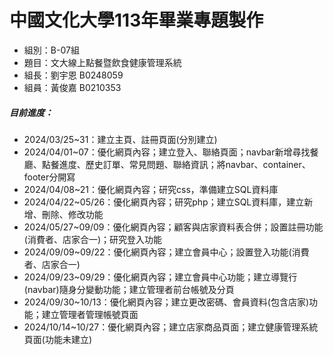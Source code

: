 中國文化大學113年畢業專題製作
==
- 組別：B-07組
- 題目：文大線上點餐暨飲食健康管理系統
- 組長：劉宇恩 B0248059
- 組員：黃俊嘉 B0210353

##### 目前進度：
- 2024/03/25~31：建立主頁、註冊頁面(分別建立)
- 2024/04/01~07：優化網頁內容；建立登入、聯絡頁面；navbar新增尋找餐廳、點餐進度、歷史訂單、常見問題、聯絡資訊；將navbar、container、footer分開寫
- 2024/04/08~21：優化網頁內容；研究css，準備建立SQL資料庫
- 2024/04/22~05/26：優化網頁內容；研究php；建立SQL資料庫，建立新增、刪除、修改功能
- 2024/05/27~09/09：優化網頁內容；顧客與店家資料表合併；設置註冊功能(消費者、店家合一)；研究登入功能
- 2024/09/09~09/22：優化網頁內容；建立會員中心；設置登入功能(消費者、店家合一)
- 2024/09/23~09/29：優化網頁內容；建立會員中心功能；建立導覽行(navbar)隨身分變動功能；建立管理者前台帳號及分頁
- 2024/09/30~10/13：優化網頁內容；建立更改密碼、會員資料(包含店家)功能；建立管理者管理帳號頁面
- 2024/10/14~10/27：優化網頁內容；建立店家商品頁面；建立健康管理系統頁面(功能未建立)
